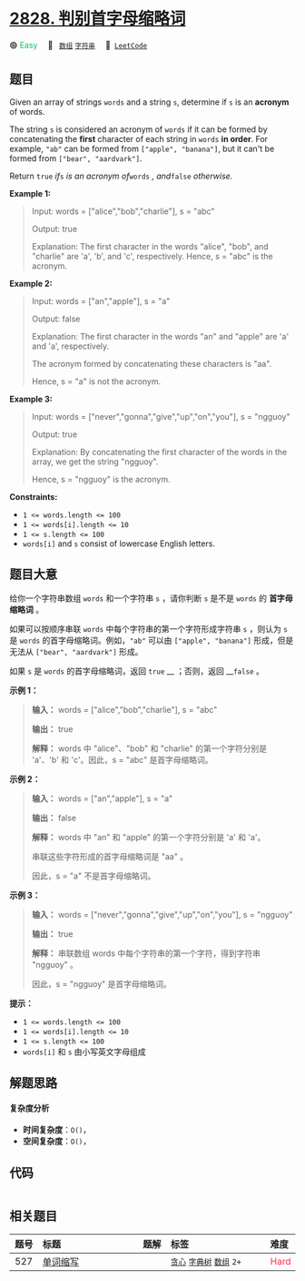 # [2828. 判别首字母缩略词](https://leetcode.com/problems/check-if-a-string-is-an-acronym-of-words)

🟢 <font color=#15bd66>Easy</font>&emsp; 🔖&ensp; [`数组`](/leetcode-js/outline/tag/array.md) [`字符串`](/leetcode-js/outline/tag/string.md)&emsp; 🔗&ensp;[`LeetCode`](https://leetcode.com/problems/check-if-a-string-is-an-acronym-of-words)

## 题目

Given an array of strings `words` and a string `s`, determine if `s` is an
**acronym** of words.

The string `s` is considered an acronym of `words` if it can be formed by
concatenating the **first** character of each string in `words` **in order**.
For example, `"ab"` can be formed from `["apple", "banana"]`, but it can't be
formed from `["bear", "aardvark"]`.

Return `true` _if_`s` _is an acronym of_`words` _, and_`false` _otherwise._



**Example 1:**

> Input: words = ["alice","bob","charlie"], s = "abc"
> 
> Output: true
> 
> Explanation: The first character in the words "alice", "bob", and "charlie" are 'a', 'b', and 'c', respectively. Hence, s = "abc" is the acronym. 

**Example 2:**

> Input: words = ["an","apple"], s = "a"
> 
> Output: false
> 
> Explanation: The first character in the words "an" and "apple" are 'a' and 'a', respectively. 
> 
> The acronym formed by concatenating these characters is "aa". 
> 
> Hence, s = "a" is not the acronym.

**Example 3:**

> Input: words = ["never","gonna","give","up","on","you"], s = "ngguoy"
> 
> Output: true
> 
> Explanation: By concatenating the first character of the words in the array, we get the string "ngguoy". 
> 
> Hence, s = "ngguoy" is the acronym.

**Constraints:**

  * `1 <= words.length <= 100`
  * `1 <= words[i].length <= 10`
  * `1 <= s.length <= 100`
  * `words[i]` and `s` consist of lowercase English letters.


## 题目大意

给你一个字符串数组 `words` 和一个字符串 `s` ，请你判断 `s` 是不是 `words` 的 **首字母缩略词** 。

如果可以按顺序串联 `words` 中每个字符串的第一个字符形成字符串 `s` ，则认为 `s` 是 `words` 的首字母缩略词。例如，`"ab"`
可以由 `["apple", "banana"]` 形成，但是无法从 `["bear", "aardvark"]` 形成。

如果 `s` 是 `words` 的首字母缩略词，返回 `true` __ ；否则，返回 __`false` 。



**示例 1：**

> 
> 
> 
> 
> 
> **输入：** words = ["alice","bob","charlie"], s = "abc"
> 
> **输出：** true
> 
> **解释：** words 中 "alice"、"bob" 和 "charlie" 的第一个字符分别是 'a'、'b' 和 'c'。因此，s = "abc" 是首字母缩略词。 
> 
> 

**示例 2：**

> 
> 
> 
> 
> 
> **输入：** words = ["an","apple"], s = "a"
> 
> **输出：** false
> 
> **解释：** words 中 "an" 和 "apple" 的第一个字符分别是 'a' 和 'a'。
> 
> 串联这些字符形成的首字母缩略词是 "aa" 。
> 
> 因此，s = "a" 不是首字母缩略词。
> 
> 

**示例 3：**

> 
> 
> 
> 
> 
> **输入：** words = ["never","gonna","give","up","on","you"], s = "ngguoy"
> 
> **输出：** true
> 
> **解释：** 串联数组 words 中每个字符串的第一个字符，得到字符串 "ngguoy" 。
> 
> 因此，s = "ngguoy" 是首字母缩略词。 
> 
> 



**提示：**

  * `1 <= words.length <= 100`
  * `1 <= words[i].length <= 10`
  * `1 <= s.length <= 100`
  * `words[i]` 和 `s` 由小写英文字母组成


## 解题思路

#### 复杂度分析

- **时间复杂度**：`O()`，
- **空间复杂度**：`O()`，

## 代码

```javascript

```

## 相关题目

<!-- prettier-ignore -->
| 题号 | 标题 | 题解 | 标签 | 难度 |
| :------: | :------ | :------: | :------ | :------ |
| 527 | [单词缩写](https://leetcode.com/problems/word-abbreviation) |  |  [`贪心`](/leetcode-js/outline/tag/greedy.md) [`字典树`](/leetcode-js/outline/tag/trie.md) [`数组`](/leetcode-js/outline/tag/array.md) `2+` | <font color=#ff334b>Hard</font> |

<style>
.blue {
    background-color: #096dd9;
    padding: 0.25rem 0.5rem;
    margin: 0;
    font-size: 0.85em;
    border-radius: 3px;
    color: white;
    font-weight: 500;
}
table th:first-of-type { width: 10%; }
table th:nth-of-type(2) { width: 35%; }
table th:nth-of-type(3) { width: 10%; }
table th:nth-of-type(4) { width: 35%; }
table th:nth-of-type(5) { width: 10%; }
</style>
